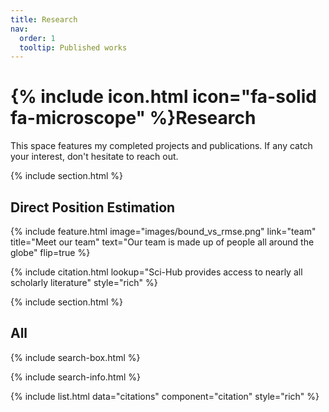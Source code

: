```yaml
---
title: Research
nav:
  order: 1
  tooltip: Published works
---
```


# {% include icon.html icon="fa-solid fa-microscope" %}Research

This space features my completed projects and publications. If any catch your interest, don't hesitate to reach out.

{% include section.html %}

## Direct Position Estimation
{%
  include feature.html
  image="images/bound_vs_rmse.png"
  link="team"
  title="Meet our team"
  text="Our team is made up of people all around the globe"
  flip=true
%}


{% include citation.html lookup="Sci-Hub provides access to nearly all scholarly literature" style="rich" %}

{% include section.html %}

## All

{% include search-box.html %}

{% include search-info.html %}

{% include list.html data="citations" component="citation" style="rich" %}
